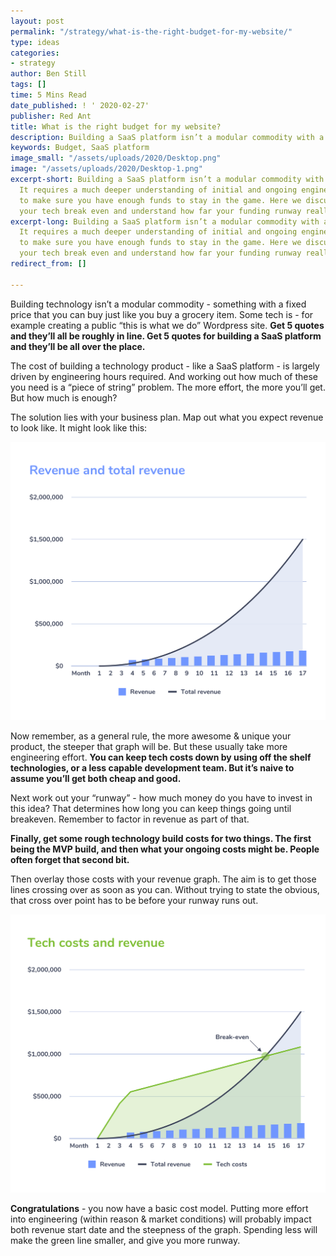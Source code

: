 ```yaml
---
layout: post
permalink: "/strategy/what-is-the-right-budget-for-my-website/"
type: ideas
categories:
- strategy
author: Ben Still
tags: []
time: 5 Mins Read
date_published: ! ' 2020-02-27'
publisher: Red Ant
title: What is the right budget for my website?
description: Building a SaaS platform isn’t a modular commodity with a fixed price.
keywords: Budget, SaaS platform
image_small: "/assets/uploads/2020/Desktop.png"
image: "/assets/uploads/2020/Desktop-1.png"
excerpt-short: Building a SaaS platform isn’t a modular commodity with a fixed price.
  It requires a much deeper understanding of initial and ongoing engineering costs
  to make sure you have enough funds to stay in the game. Here we discuss how to calculate
  your tech break even and understand how far your funding runway really is.
excerpt-long: Building a SaaS platform isn’t a modular commodity with a fixed price.
  It requires a much deeper understanding of initial and ongoing engineering costs
  to make sure you have enough funds to stay in the game. Here we discuss how to calculate
  your tech break even and understand how far your funding runway really is.
redirect_from: []

---
```

Building technology isn’t a modular commodity - something with a fixed price that you can buy just like you buy a grocery item. Some tech is - for example creating a public “this is what we do” Wordpress site. **Get 5 quotes and they’ll all be roughly in line. Get 5 quotes for building a SaaS platform and they’ll be all over the place.**

The cost of building a technology product - like a SaaS platform - is largely driven by engineering hours required. And working out how much of these you need is a “piece of string” problem. The more effort, the more you’ll get. But how much is enough?

The solution lies with your business plan. Map out what you expect revenue to look like. It might look like this:

![](/assets/uploads/2020/how-much-1.png)

Now remember, as a general rule, the more awesome & unique your product, the steeper that graph will be. But these usually take more engineering effort. **You can keep tech costs down by using off the shelf technologies, or a less capable development team. But it’s naive to assume you’ll get both cheap and good.**

Next work out your “runway” - how much money do you have to invest in this idea? That determines how long you can keep things going until breakeven. Remember to factor in revenue as part of that.

**Finally, get some rough technology build costs for two things. The first being the MVP build, and then what your ongoing costs might be. People often forget that second bit.**

Then overlay those costs with your revenue graph. The aim is to get those lines crossing over as soon as you can. Without trying to state the obvious, that cross over point has to be before your runway runs out.

![](/assets/uploads/2020/how-much-2.png)

**Congratulations** - you now have a basic cost model. Putting more effort into engineering (within reason & market conditions) will probably impact both revenue start date and the steepness of the graph. Spending less will make the green line smaller, and give you more runway.
